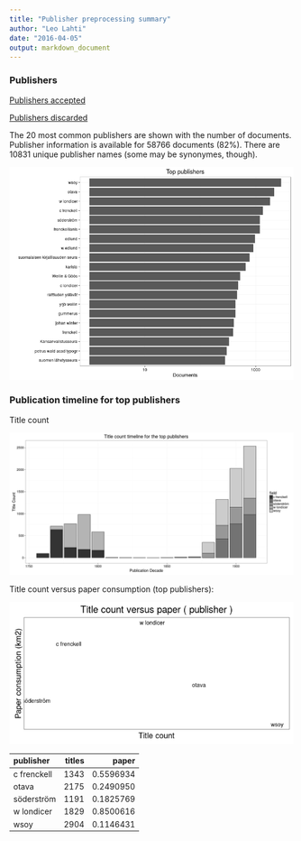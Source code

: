 ```yaml
---
title: "Publisher preprocessing summary"
author: "Leo Lahti"
date: "2016-04-05"
output: markdown_document
---
```



### Publishers

[Publishers accepted](output.tables/publisher_accepted.csv)

[Publishers discarded](output.tables/publisher_discarded.csv)



The 20 most common publishers are shown with the number of documents. Publisher information is available for 58766 documents (82%). There are 10831 unique publisher names (some may be synonymes, though).


![plot of chunk summarypublisher2](figure/summarypublisher2-1.png)

### Publication timeline for top publishers

Title count

![plot of chunk summaryTop10pubtimeline](figure/summaryTop10pubtimeline-1.png)



Title count versus paper consumption (top publishers):

![plot of chunk publishertitlespapers](figure/publishertitlespapers-1.png)

|publisher   | titles|     paper|
|:-----------|------:|---------:|
|c frenckell |   1343| 0.5596934|
|otava       |   2175| 0.2490950|
|söderström  |   1191| 0.1825769|
|w londicer  |   1829| 0.8500616|
|wsoy        |   2904| 0.1146431|
